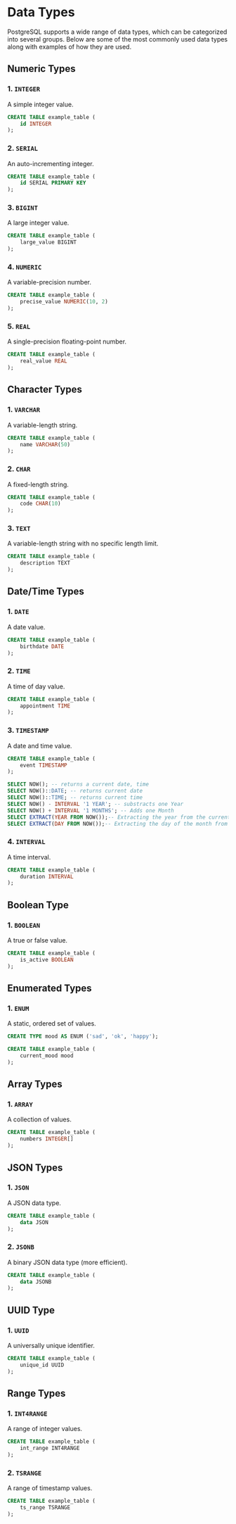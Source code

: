# Data Types

PostgreSQL supports a wide range of data types, which can be categorized into several groups. Below are some of the most commonly used data types along with examples of how they are used.

## Numeric Types

### 1. `INTEGER`

A simple integer value.

```sql
CREATE TABLE example_table (
    id INTEGER
);
```

### 2. `SERIAL`

An auto-incrementing integer.

```sql
CREATE TABLE example_table (
    id SERIAL PRIMARY KEY
);
```

### 3. `BIGINT`

A large integer value.

```sql
CREATE TABLE example_table (
    large_value BIGINT
);
```

### 4. `NUMERIC`

A variable-precision number.

```sql
CREATE TABLE example_table (
    precise_value NUMERIC(10, 2)
);
```

### 5. `REAL`

A single-precision floating-point number.

```sql
CREATE TABLE example_table (
    real_value REAL
);

```

## Character Types

### 1. `VARCHAR`

A variable-length string.

```sql
CREATE TABLE example_table (
    name VARCHAR(50)
);
```

### 2. `CHAR`

A fixed-length string.

```sql
CREATE TABLE example_table (
    code CHAR(10)
);
```

### 3. `TEXT`

A variable-length string with no specific length limit.

```sql
CREATE TABLE example_table (
    description TEXT
);
```

## Date/Time Types

### 1. `DATE`

A date value.

```sql
CREATE TABLE example_table (
    birthdate DATE
);
```

### 2. `TIME`

A time of day value.

```sql
CREATE TABLE example_table (
    appointment TIME
);
```

### 3. `TIMESTAMP`

A date and time value.

```sql
CREATE TABLE example_table (
    event TIMESTAMP
);
```
```sql
SELECT NOW(); -- returns a current date, time
SELECT NOW()::DATE; -- returns current date
SELECT NOW()::TIME; -- returns current time
SELECT NOW() - INTERVAL '1 YEAR'; -- substracts one Year
SELECT NOW() + INTERVAL '1 MONTHS'; -- Adds one Month
SELECT EXTRACT(YEAR FROM NOW());-- Extracting the year from the current timestamp
SELECT EXTRACT(DAY FROM NOW());-- Extracting the day of the month from the current timestamp
```

### 4. `INTERVAL`

A time interval.

```sql
CREATE TABLE example_table (
    duration INTERVAL
);
```

## Boolean Type

### 1. `BOOLEAN`

A true or false value.

```sql
CREATE TABLE example_table (
    is_active BOOLEAN
);
```

## Enumerated Types

### 1. `ENUM`

A static, ordered set of values.

```sql
CREATE TYPE mood AS ENUM ('sad', 'ok', 'happy');

CREATE TABLE example_table (
    current_mood mood
);
```

## Array Types

### 1. `ARRAY`

A collection of values.

```sql
CREATE TABLE example_table (
    numbers INTEGER[]
);
```

## JSON Types

### 1. `JSON`

A JSON data type.

```sql
CREATE TABLE example_table (
    data JSON
);
```

### 2. `JSONB`

A binary JSON data type (more efficient).

```sql
CREATE TABLE example_table (
    data JSONB
);
```

## UUID Type

### 1. `UUID`

A universally unique identifier.

```sql
CREATE TABLE example_table (
    unique_id UUID
);
```

## Range Types

### 1. `INT4RANGE`

A range of integer values.

```sql
CREATE TABLE example_table (
    int_range INT4RANGE
);
```

### 2. `TSRANGE`

A range of timestamp values.

```sql
CREATE TABLE example_table (
    ts_range TSRANGE
);
```